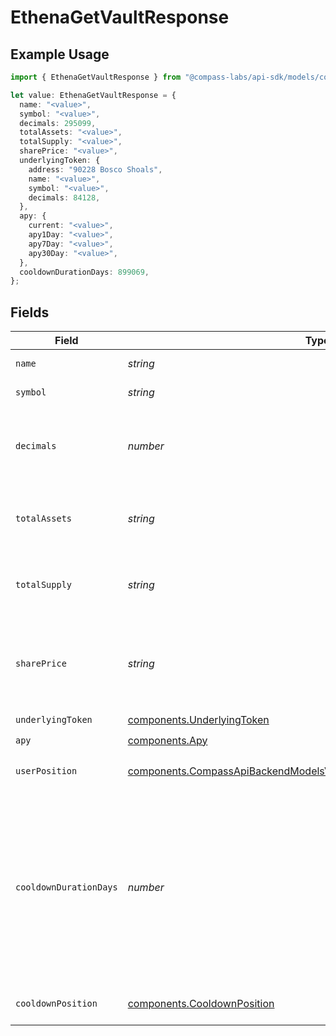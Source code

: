 # EthenaGetVaultResponse

## Example Usage

```typescript
import { EthenaGetVaultResponse } from "@compass-labs/api-sdk/models/components";

let value: EthenaGetVaultResponse = {
  name: "<value>",
  symbol: "<value>",
  decimals: 295099,
  totalAssets: "<value>",
  totalSupply: "<value>",
  sharePrice: "<value>",
  underlyingToken: {
    address: "90228 Bosco Shoals",
    name: "<value>",
    symbol: "<value>",
    decimals: 84128,
  },
  apy: {
    current: "<value>",
    apy1Day: "<value>",
    apy7Day: "<value>",
    apy30Day: "<value>",
  },
  cooldownDurationDays: 899069,
};
```

## Fields

| Field                                                                                                                                                          | Type                                                                                                                                                           | Required                                                                                                                                                       | Description                                                                                                                                                    |
| -------------------------------------------------------------------------------------------------------------------------------------------------------------- | -------------------------------------------------------------------------------------------------------------------------------------------------------------- | -------------------------------------------------------------------------------------------------------------------------------------------------------------- | -------------------------------------------------------------------------------------------------------------------------------------------------------------- |
| `name`                                                                                                                                                         | *string*                                                                                                                                                       | :heavy_check_mark:                                                                                                                                             | Name of the vault.                                                                                                                                             |
| `symbol`                                                                                                                                                       | *string*                                                                                                                                                       | :heavy_check_mark:                                                                                                                                             | Symbol of the vault.                                                                                                                                           |
| `decimals`                                                                                                                                                     | *number*                                                                                                                                                       | :heavy_check_mark:                                                                                                                                             | Number of decimals used for the vault's share precision.                                                                                                       |
| `totalAssets`                                                                                                                                                  | *string*                                                                                                                                                       | :heavy_check_mark:                                                                                                                                             | Total amount of assets deposited in the vault.                                                                                                                 |
| `totalSupply`                                                                                                                                                  | *string*                                                                                                                                                       | :heavy_check_mark:                                                                                                                                             | Total amount of shares issued from the vault.                                                                                                                  |
| `sharePrice`                                                                                                                                                   | *string*                                                                                                                                                       | :heavy_check_mark:                                                                                                                                             | The price of one vault share in terms of the underlying asset.                                                                                                 |
| `underlyingToken`                                                                                                                                              | [components.UnderlyingToken](../../models/components/underlyingtoken.md)                                                                                       | :heavy_check_mark:                                                                                                                                             | N/A                                                                                                                                                            |
| `apy`                                                                                                                                                          | [components.Apy](../../models/components/apy.md)                                                                                                               | :heavy_check_mark:                                                                                                                                             | N/A                                                                                                                                                            |
| `userPosition`                                                                                                                                                 | [components.CompassApiBackendModelsVaultsReadResponseVaultUserPosition](../../models/components/compassapibackendmodelsvaultsreadresponsevaultuserposition.md) | :heavy_minus_sign:                                                                                                                                             | The user's position in the vault.                                                                                                                              |
| `cooldownDurationDays`                                                                                                                                         | *number*                                                                                                                                                       | :heavy_check_mark:                                                                                                                                             | The duration of days that must pass before a position can be withdrawn from the Ethena vault after a request to withdraw has been made.                        |
| `cooldownPosition`                                                                                                                                             | [components.CooldownPosition](../../models/components/cooldownposition.md)                                                                                     | :heavy_minus_sign:                                                                                                                                             | The user's cooldown position.                                                                                                                                  |